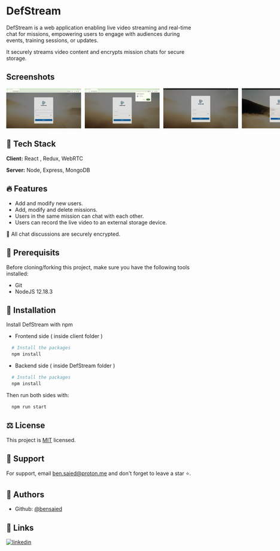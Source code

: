 # DefStream

DefStream is a web application enabling live video streaming and real-time chat for missions, empowering users to engage with audiences during events, training sessions, or updates.

It securely streams video content and encrypts mission chats for secure storage.

## Screenshots

<div style="display: flex;">
    <img src="screenshots/1.png" alt="Screenshot 1" style="width: 200px; margin-right: 10px;">
    <img src="screenshots/2.PNG" alt="Screenshot 2" style="width: 200px; margin-right: 10px;">
    <img src="screenshots/3.PNG" alt="Screenshot 3" style="width: 200px; margin-right: 10px;">
    <img src="screenshots/4.PNG" alt="Screenshot 4" style="width: 200px; margin-right: 10px;">
    <img src="screenshots/5.PNG" alt="Screenshot 4" style="width: 200px; margin-right: 10px;">
    <img src="screenshots/6.PNG" alt="Screenshot 4" style="width: 200px; margin-right: 10px;">
    <img src="screenshots/20.PNG" alt="Screenshot 4" style="width: 200px; margin-right: 10px;">
    <img src="screenshots/7.PNG" alt="Screenshot 4" style="width: 200px; margin-right: 10px;">
    <img src="screenshots/8.PNG" alt="Screenshot 4" style="width: 200px; margin-right: 10px;">
    <img src="screenshots/9.PNG" alt="Screenshot 4" style="width: 200px; margin-right: 10px;">
    <img src="screenshots/10.PNG" alt="Screenshot 4" style="width: 200px; margin-right: 10px;">
    <img src="screenshots/11.PNG" alt="Screenshot 4" style="width: 200px; margin-right: 10px;">
    <img src="screenshots/12.PNG" alt="Screenshot 4" style="width: 200px; margin-right: 10px;">
    <img src="screenshots/13.PNG" alt="Screenshot 4" style="width: 200px; margin-right: 10px;">
    <img src="screenshots/14.PNG" alt="Screenshot 4" style="width: 200px; margin-right: 10px;">
    <img src="screenshots/15.PNG" alt="Screenshot 4" style="width: 200px; margin-right: 10px;">
    <img src="screenshots/16.PNG" alt="Screenshot 4" style="width: 200px; margin-right: 10px;">
    <img src="screenshots/17.PNG" alt="Screenshot 4" style="width: 200px; margin-right: 10px;">
    <img src="screenshots/18.PNG" alt="Screenshot 4" style="width: 200px; margin-right: 10px;">
    <img src="screenshots/19.PNG" alt="Screenshot 4" style="width: 200px; margin-right: 10px;">
</div>

## 🧰 Tech Stack

**Client:** React , Redux, WebRTC

**Server:** Node, Express, MongoDB

## 🔥 Features

- Add and modify new users.
- Add, modify and delete missions.
- Users in the same mission can chat with each other.
- Users can record the live video to an external storage device.

🚩 All chat discussions are securely encrypted.

## 📑 Prerequisits

Before cloning/forking this project, make sure you have the following tools installed:

- Git
- NodeJS 12.18.3

## 🚀 Installation

Install DefStream with npm

- Frontend side ( inside client folder )

```bash
  # Install the packages
  npm install
```

- Backend side ( inside DefStream folder )

```bash
  # Install the packages
  npm install
```

Then run both sides with:

```bash
  npm run start
```

## ⚖️ License

This project is [MIT](https://choosealicense.com/licenses/mit/) licensed.

## 💝 Support

For support, email ben.saied@proton.me and don't forget to leave a star ⭐️.

## 📝 Authors

- Github: [@bensaied](https://www.github.com/bensaied)

## 🔗 Links

[![linkedin](https://img.shields.io/badge/linkedin-0A66C2?style=for-the-badge&logo=linkedin&logoColor=white)](https://www.linkedin.com/in/oussama-ben-saayeed/)
